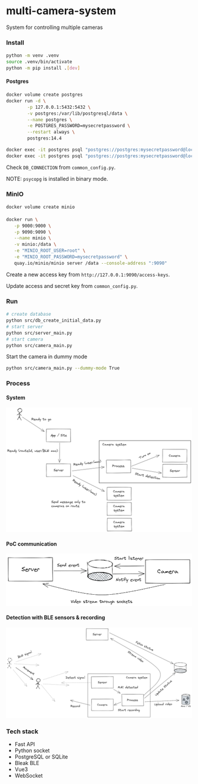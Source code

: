 # multi-camera-system

System for controlling multiple cameras

### Install

```sh
python -m venv .venv
source .venv/bin/activate
python -m pip install .[dev]
```

#### Postgres

```sh
docker volume create postgres
docker run -d \
		-p 127.0.0.1:5432:5432 \
		-v postgres:/var/lib/postgresql/data \
		--name postgres \
		-e POSTGRES_PASSWORD=mysecretpassword \
		--restart always \
		postgres:14.4
```

```sh
docker exec -it postgres psql "postgres://postgres:mysecretpassword@localhost:5432/postgres" -c "DROP DATABASE camera_db"
docker exec -it postgres psql "postgres://postgres:mysecretpassword@localhost:5432/postgres" -c "CREATE DATABASE camera_db"
```

Check `DB_CONNECTION` from `common_config.py`.

NOTE: `psycopg` is installed in binary mode.

### MinIO

```sh
docker volume create minio

docker run \
   -p 9000:9000 \
   -p 9090:9090 \
   --name minio \
   -v minio:/data \
   -e "MINIO_ROOT_USER=root" \
   -e "MINIO_ROOT_PASSWORD=mysecretpassword" \
   quay.io/minio/minio server /data --console-address ":9090"
```

Create a new access key from `http://127.0.0.1:9090/access-keys`.

Update access and secret key from `common_config.py`.

### Run

```sh
# create database
python src/db_create_initial_data.py
# start server
python src/server_main.py
# start camera
python src/camera_main.py
```

Start the camera in dummy mode

```sh
python src/camera_main.py --dummy-mode True
```

### Process

#### System

![System](docs/system.excalidraw.png)

#### PoC communication

![System](docs/poc_communication.excalidraw.png)

#### Detection with BLE sensors & recording

![Detection](docs/detection.excalidraw.png)

### Tech stack

- Fast API
- Python socket
- PostgreSQL or SQLite
- Bleak BLE
- Vue3
- WebSocket
